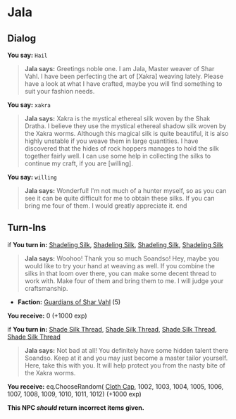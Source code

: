 # Jala
## Dialog

**You say:** `Hail`



>**Jala says:** Greetings noble one. I am Jala, Master weaver of Shar Vahl. I have been perfecting the art of [Xakra] weaving lately. Please have a look at what I have crafted, maybe you will find something to suit your fashion needs.

**You say:** `xakra`



>**Jala says:** Xakra is the mystical ethereal silk woven by the Shak Dratha. I believe they use the mystical ethereal shadow silk woven by the Xakra worms. Although this magical silk is quite beautiful, it is also highly unstable if you weave them in large quantities. I have discovered that the hides of rock hoppers manages to hold the silk together fairly well. I can use some help in collecting the silks to continue my craft, if you are [willing].

**You say:** `willing`



>**Jala says:** Wonderful! I'm not much of a hunter myself, so as you can see it can be quite difficult for me to obtain these silks. If you can bring me four of them. I would greatly appreciate it.
end
## Turn-Ins



if **You turn in:** [Shadeling Silk](/item/2789), [Shadeling Silk](/item/2789), [Shadeling Silk](/item/2789), [Shadeling Silk](/item/2789)


>**Jala says:** Woohoo! Thank you so much Soandso! Hey, maybe you would like to try your hand at weaving as well. If you combine the silks in that loom over there, you can make some decent thread to work with. Make four of them and bring them to me. I will judge your craftsmanship.


* __Faction:__ [Guardians of Shar Vahl](/faction/1513) (5)


 **You receive:** 0 (+1000 exp)

if **You turn in:** [Shade Silk Thread](/item/2791), [Shade Silk Thread](/item/2791), [Shade Silk Thread](/item/2791), [Shade Silk Thread](/item/2791)


>**Jala says:** Not bad at all! You definitely have some hidden talent there Soandso. Keep at it and you may just become a master tailor yourself. Here, take this with you. It will help protect you from the nasty bite of the Xakra worms.


 **You receive:** eq.ChooseRandom( [Cloth Cap](/item/1001), 1002, 1003, 1004, 1005, 1006, 1007, 1008, 1009, 1010, 1011, 1012) (+1000 exp)

**This NPC *should* return incorrect items given.**





